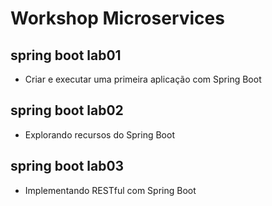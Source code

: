 # Workshop Microservices

## spring boot lab01
- Criar e executar uma primeira aplicação com Spring Boot

## spring boot lab02
- Explorando recursos do Spring Boot

## spring boot lab03
- Implementando RESTful com Spring Boot